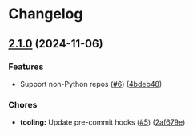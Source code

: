 # Changelog

## [2.1.0](https://github.com/primeft/aws-ssm-parameter/compare/v2.0.3...v2.1.0) (2024-11-06)


### Features

* Support non-Python repos ([#6](https://github.com/primeft/aws-ssm-parameter/issues/6)) ([4bdeb48](https://github.com/primeft/aws-ssm-parameter/commit/4bdeb48687b507da7d40381b48d5efb64dd71b1c))


### Chores

* **tooling:** Update pre-commit hooks ([#5](https://github.com/primeft/aws-ssm-parameter/issues/5)) ([2af679e](https://github.com/primeft/aws-ssm-parameter/commit/2af679e4f6ef630f400839a59cdda22cd7f2d8b0))
